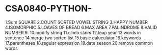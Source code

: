 # CSA0840-PYTHON-
1.Sum SQUARE
2.COUNT SORTED VOWEL STRING
3.HAPPY NUMBER
4.ISOMORPHIC
5.LOAVES OF BREAD
6.MAX AREA
7.PALINDROME
8.VALID NUMBER
9. 
10.modify string 
11.climb stairs
12.leap year
13.words in sentence 
14.merge two sorted list 
15.basic caluculator 
16.keywords 
17.parentheses 
18.regular expression
19.date season
20.remove common words

